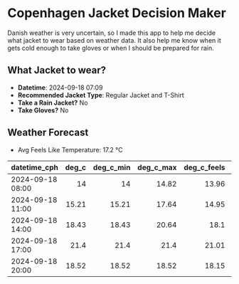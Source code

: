 
# Copenhagen Jacket Decision Maker

Danish weather is very uncertain, so I made this app to help me decide what jacket to wear based on weather data. 
It also help me know when it gets cold enough to take gloves or when I should be prepared for rain.

## What Jacket to wear?

- **Datetime**: 2024-09-18 07:09
- **Recommended Jacket Type**: Regular Jacket and T-Shirt
- **Take a Rain Jacket?** No
- **Take Gloves?** No

## Weather Forecast
- Avg Feels Like Temperature: 17.2 °C

| datetime_cph     |   deg_c |   deg_c_min |   deg_c_max |   deg_c_feels | weather   | wind   | rain   |
|:-----------------|--------:|------------:|------------:|--------------:|:----------|:-------|:-------|
| 2024-09-18 08:00 |   14    |       14    |       14.82 |         13.96 | Clouds    | Low    | None   |
| 2024-09-18 11:00 |   15.21 |       15.21 |       17.64 |         14.95 | Clouds    | Low    | None   |
| 2024-09-18 14:00 |   18.43 |       18.43 |       20.64 |         18.1  | Clouds    | Low    | None   |
| 2024-09-18 17:00 |   21.4  |       21.4  |       21.4  |         21.01 | Clear     | Low    | None   |
| 2024-09-18 20:00 |   18.52 |       18.52 |       18.52 |         18.15 | Clear     | Low    | None   |
        